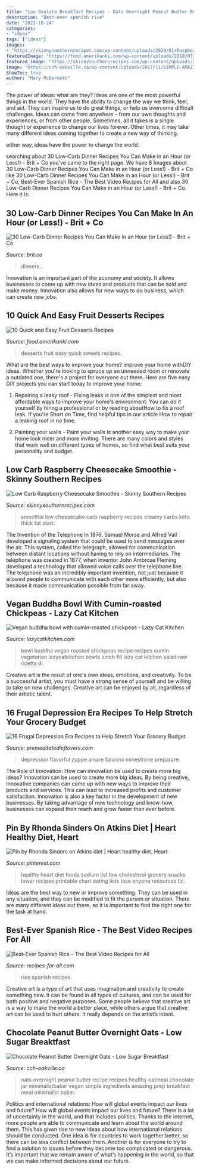 ```yaml
---
title: "Low Oxalate Breakfast Recipes - Oats Overnight Peanut Butter Recipe Recipes Healthy Oatmeal Chocolate Jar Minimalistbaker Vegan Simple Ingredients Amazing Prep Breakfast Meal Minimalist Baker"
description: "Best-ever spanish rice"
date: "2022-10-24"
categories:
- "ideas"
tags: ["ideas"]
images:
- "https://skinnysouthernrecipes.com/wp-content/uploads/2020/01/Raspberry-Cheesecake-Smoothie-10.jpg"
featuredImage: "https://food.amerikanki.com/wp-content/uploads/2018/07/10-Quick-and-Easy-Fruit-Desserts.jpg"
featured_image: "https://skinnysouthernrecipes.com/wp-content/uploads/2020/01/Raspberry-Cheesecake-Smoothie-10.jpg"
image: "https://cch-oakville.ca/wp-content/uploads/2017/11/SIMPLE-AMAZING-Peanut-Butter-Overnight-Oats-Just-5-ingredients-5-minutes-prep-and-SO-delicious-vegan-recipe-glutenfree-meal-breakfast-oats-oatmeal.jpg"
ShowToc: true
author: "Mary McDermott"
---
```



The power of ideas: what are they?
Ideas are one of the most powerful things in the world. They have the ability to change the way we think, feel, and act. They can inspire us to do great things, or help us overcome difficult challenges.
Ideas can come from anywhere – from our own thoughts and experiences, or from other people. Sometimes, all it takes is a single thought or experience to change our lives forever. Other times, it may take many different ideas coming together to create a new way of thinking.

 either way, ideas have the power to change the world.

	

		
searching about 30 Low-Carb Dinner Recipes You Can Make in an Hour (or Less!) - Brit + Co you've came to the right page. We have 8 Images about 30 Low-Carb Dinner Recipes You Can Make in an Hour (or Less!) - Brit + Co like 30 Low-Carb Dinner Recipes You Can Make in an Hour (or Less!) - Brit + Co, Best-Ever Spanish Rice - The Best Video Recipes for All and also 30 Low-Carb Dinner Recipes You Can Make in an Hour (or Less!) - Brit + Co. Here it is:
		
    
## 30 Low-Carb Dinner Recipes You Can Make In An Hour (or Less!) - Brit + Co

<img loading=lazy src="https://www.brit.co/media-library/eyJhbGciOiJIUzI1NiIsInR5cCI6IkpXVCJ9.eyJpbWFnZSI6Imh0dHBzOi8vYXNzZXRzLnJibC5tcy8yMTE4MjY3Ni9vcmlnaW4uanBnIiwiZXhwaXJlc19hdCI6MTYyOTI2MjU0OX0.Gy_tyQgE4ZUAegZTktnawovJRT4U8Q4DCRpV0iVLAh4/image.jpg?width=1500&amp;coordinates=125%2C0%2C125%2C0&amp;height=2000" onerror="this.onerror=null;this.src='https://tse2.mm.bing.net/th?id=OIP.34oqnQ0FVrR1BQg3DhbjvgHaJ4&amp;pid=15.1';" alt="30 Low-Carb Dinner Recipes You Can Make in an Hour (or Less!) - Brit + Co">

_Source: brit.co_

>dinners. 

	

Innovation is an important part of the economy and society. It allows businesses to come up with new ideas and products that can be sold and make money. Innovation also allows for new ways to do business, which can create new jobs.

    
## 10 Quick And Easy Fruit Desserts Recipes

<img loading=lazy src="https://food.amerikanki.com/wp-content/uploads/2018/07/10-Quick-and-Easy-Fruit-Desserts.jpg" onerror="this.onerror=null;this.src='https://tse4.mm.bing.net/th?id=OIP.kZeEsOXWr_Q32nZ9X_0FYgHaE8&amp;pid=15.1';" alt="10 Quick and Easy Fruit Desserts Recipes">

_Source: food.amerikanki.com_

>desserts fruit easy quick sweets recipes. 

	

What are the best ways to improve your home?
improve your home withDIY ideas. Whether you're looking to spruce up an unneeded room or renovate a outdated one, there's a project for everyone out there. Here are five easy DIY projects you can start today to improve your home: 
1. Repairing a leaky roof - Fixing leaks is one of the simplest and most affordable ways to improve your home's environment. You can do it yourself by hiring a professional or by reading aboutHow to fix a roof leak. If you're Short on Time, find helpful tips in our article How to repair a leaking roof in no time. 

2. Painting your walls - Paint your walls is another easy way to make your home look nicer and more inviting. There are many colors and styles that work well on different types of homes, so find what best suits your personality and budget.

    
## Low Carb Raspberry Cheesecake Smoothie - Skinny Southern Recipes

<img loading=lazy src="https://skinnysouthernrecipes.com/wp-content/uploads/2020/01/Raspberry-Cheesecake-Smoothie-10.jpg" onerror="this.onerror=null;this.src='https://tse3.mm.bing.net/th?id=OIP.NR_E9qtKdON4KYcE9kacYQHaLH&amp;pid=15.1';" alt="Low Carb Raspberry Cheesecake Smoothie - Skinny Southern Recipes">

_Source: skinnysouthernrecipes.com_

>smoothie low cheesecake carb raspberry recipes creamy carbs keto thick fat start. 

	

The Invention of the Telephone
In 1876, Samuel Morse and Alfred Vail developed a signaling system that could be used to send messages over the air. This system, called the telegraph, allowed for communication between distant locations without having to rely on intermediaries. The telephone was created in 1877, when inventor John Ambrose Fleming developed a technology that allowed voice calls over the telephone line. The telephone was an incredibly important invention, not just because it allowed people to communicate with each other more efficiently, but also because it made communication possible from far away.

    
## Vegan Buddha Bowl With Cumin-roasted Chickpeas - Lazy Cat Kitchen

<img loading=lazy src="https://cdn77-s3.lazycatkitchen.com/wp-content/uploads/2016/08/vegan-buddha-bowl.jpg" onerror="this.onerror=null;this.src='https://tse1.mm.bing.net/th?id=OIP.PlAtqymszAUcKOb86KwYdQHaLH&amp;pid=15.1';" alt="Vegan buddha bowl with cumin-roasted chickpeas - Lazy Cat Kitchen">

_Source: lazycatkitchen.com_

>bowl buddha vegan roasted chickpeas recipe recipes cumin vegetarian lazycatkitchen bowls lunch fill lazy cat kitchen salad raw ricetta di. 

	

Creative art is the result of one's own ideas, emotions, and creativity. To be a successful artist, you must have a strong sense of yourself and be willing to take on new challenges. Creative art can be enjoyed by all, regardless of their artistic talent.

    
## 16 Frugal Depression Era Recipes To Help Stretch Your Grocery Budget

<img loading=lazy src="https://premeditatedleftovers.com/wp-content/uploads/2016/05/budget-friendly-depression-era-recipe-to-enjoy-now.jpg" onerror="this.onerror=null;this.src='https://tse1.mm.bing.net/th?id=OIP.5qEawKkONkjjdphc4vO8HQHaLH&amp;pid=15.1';" alt="16 Frugal Depression Era Recipes to Help Stretch Your Grocery Budget">

_Source: premeditatedleftovers.com_

>depression flavorful zuppe amare faranno minestrone preparare. 

	

The Role of Innovation: How can innovation be used to create more big ideas?
Innovation can be used to create more big ideas. By being creative, innovative companies can come up with new ways to improve their products and services. This can lead to increased profits and customer satisfaction. Innovation is also a key factor in the development of new businesses. By taking advantage of new technology and know-how, businesses can expand their reach and grow faster than ever before.

    
## Pin By Rhonda Sinders On Atkins Diet | Heart Healthy Diet, Heart

<img loading=lazy src="https://i.pinimg.com/736x/aa/12/06/aa1206889a330aa9a0e4a6a201d9866b.jpg" onerror="this.onerror=null;this.src='https://tse2.mm.bing.net/th?id=OIP._-cOd3QPPZTZF2-rJ2J56gHaLH&amp;pid=15.1';" alt="Pin by Rhonda Sinders on Atkins diet | Heart healthy diet, Heart">

_Source: pinterest.com_

>healthy heart diet foods sodium list low cholesterol grocery snacks lower recipes printable chart eating lists lose anyone resources tlc. 

	

Ideas are the best way to new or improve something. They can be used in any situation, and they can be modified to fit the person or situation. There are many different ideas out there, so it is important to find the right one for the task at hand.

    
## Best-Ever Spanish Rice - The Best Video Recipes For All

<img loading=lazy src="https://recipes-for-all.com/wp-content/uploads/2018/12/delish-spanish-rice-still003-1544641098-e1544649557644.jpg" onerror="this.onerror=null;this.src='https://tse3.mm.bing.net/th?id=OIP.e25tyBvdVC8Skc5jTiYXUQHaHY&amp;pid=15.1';" alt="Best-Ever Spanish Rice - The Best Video Recipes for All">

_Source: recipes-for-all.com_

>rice spanish recipes. 

	

Creative art is a type of art that uses imagination and creativity to create something new. It can be found in all types of cultures, and can be used for both positive and negative purposes. Some people believe that creative art is a way to make the world a better place, while others argue that creative art can be used to hurt others. It really depends on the artist’s intent.

    
## Chocolate Peanut Butter Overnight Oats - Low Sugar Breaktfast

<img loading=lazy src="https://cch-oakville.ca/wp-content/uploads/2017/11/SIMPLE-AMAZING-Peanut-Butter-Overnight-Oats-Just-5-ingredients-5-minutes-prep-and-SO-delicious-vegan-recipe-glutenfree-meal-breakfast-oats-oatmeal.jpg" onerror="this.onerror=null;this.src='https://tse4.mm.bing.net/th?id=OIP._uQx4wVRfSsAGAipJy0qNAHaLb&amp;pid=15.1';" alt="Chocolate Peanut Butter Overnight Oats - Low Sugar Breaktfast">

_Source: cch-oakville.ca_

>oats overnight peanut butter recipe recipes healthy oatmeal chocolate jar minimalistbaker vegan simple ingredients amazing prep breakfast meal minimalist baker. 

	

Politics and international relations: How will global events impact our lives and future?
How will global events impact our lives and future? There is a lot of uncertainty in the world, and that includes politics. Thanks to the internet, more people are able to communicate and learn about the world around them. This has given rise to new ideas about how international relations should be conducted. 
One idea is for countries to work together better, so there can be less conflict between them. Another is for everyone to try to find a solution to issues before they become too complicated or dangerous. It’s important that we remain aware of what’s happening in the world, so that we can make informed decisions about our future.

